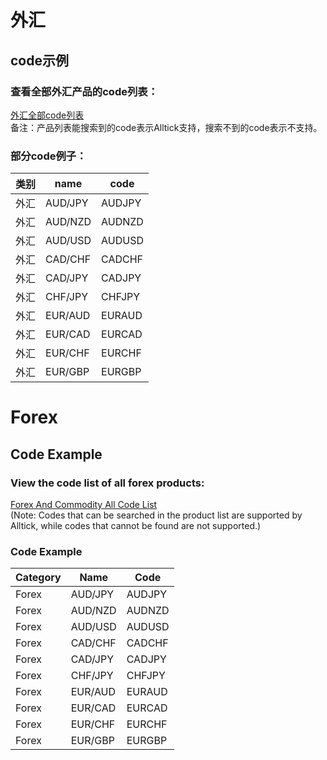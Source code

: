 # 外汇

## code示例

### 查看全部外汇产品的code列表：
[外汇全部code列表](https://docs.google.com/spreadsheets/d/1avkeR1heZSj6gXIkDeBt8X3nv4EzJetw4yFuKjSDYtA/edit?gid=495387863#gid=495387863)<br/>备注：产品列表能搜索到的code表示Alltick支持，搜索不到的code表示不支持。

### 部分code例子：

| 类别 | name | code |
| --- | --- | --- |
| 外汇 | AUD/JPY | AUDJPY |
| 外汇 | AUD/NZD | AUDNZD |
| 外汇 | AUD/USD | AUDUSD |
| 外汇 | CAD/CHF | CADCHF |
| 外汇 | CAD/JPY | CADJPY |
| 外汇 | CHF/JPY | CHFJPY |
| 外汇 | EUR/AUD | EURAUD |
| 外汇 | EUR/CAD | EURCAD |
| 外汇 | EUR/CHF | EURCHF |
| 外汇 | EUR/GBP | EURGBP |

# Forex

## Code Example

### View the code list of all forex products:
[Forex And Commodity All Code List](https://docs.google.com/spreadsheets/d/1avkeR1heZSj6gXIkDeBt8X3nv4EzJetw4yFuKjSDYtA/edit?gid=495387863#gid=495387863)<br/>(Note: Codes that can be searched in the product list are supported by Alltick, while codes that cannot be found are not supported.)

### Code Example
| Category | Name      | Code      |
| -------- | --------- | --------- |
| Forex    | AUD/JPY   | AUDJPY    |
| Forex    | AUD/NZD   | AUDNZD    |
| Forex    | AUD/USD   | AUDUSD    |
| Forex    | CAD/CHF   | CADCHF    |
| Forex    | CAD/JPY   | CADJPY    |
| Forex    | CHF/JPY   | CHFJPY    |
| Forex    | EUR/AUD   | EURAUD    |
| Forex    | EUR/CAD   | EURCAD    |
| Forex    | EUR/CHF   | EURCHF    |
| Forex    | EUR/GBP   | EURGBP    |

